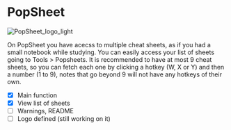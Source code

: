 # PopSheet 

![PopSheet_logo_light](https://github.com/user-attachments/assets/90f7dfe8-09c8-4798-99fe-157b536fe306)


On PopSheet you have acecss to multiple cheat sheets, as if you had a small notebook while studying. You can easily access your list of sheets going to Tools > Popsheets. It is recommended to have at most 9 cheat sheets, so you can fetch each one by clicking a hotkey (W, X or Y) and then a number (1 to 9), notes that go beyond 9 will not have any hotkeys of their own. 

- [x] Main function
- [x] View list of sheets
- [ ] Warnings, README
- [ ] Logo defined (still working on it)

